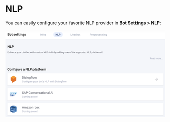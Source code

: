 # NLP

You can easily configure your favorite NLP provider in **Bot Settings &gt; NLP**:

![](../.gitbook/assets/image%20%2826%29.png)


